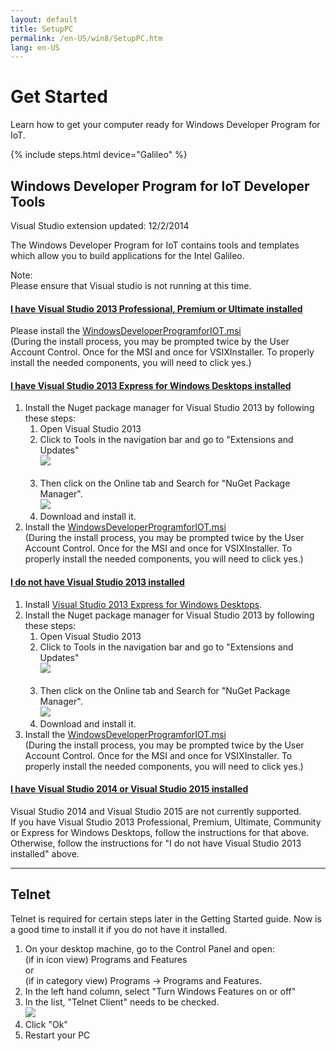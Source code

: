 ```yaml
---
layout: default
title: SetupPC
permalink: /en-US/win8/SetupPC.htm
lang: en-US
---
```


<div class="row">
  <!-- <h1>Get Started - Setup Your PC for Windows 8.1</h1> -->
  <h1>Get Started</h1>
  <div class="col-md-8">
    <p>Learn how to get your computer ready for Windows Developer Program for IoT.</p>
  </div>
  {% include steps.html device="Galileo" %}
</div>
<div class="row">
  <h2>Windows Developer Program for IoT Developer Tools</h2>
  <span class="label label-default">Visual Studio extension updated: 12/2/2014</span>
  <p>The Windows Developer Program for IoT contains tools and templates which allow you to build applications for the Intel Galileo.</p>
  <div class="panel panel-danger">
    <div class="panel-heading">
      Note:
    </div>
    <div class="panel-body">
      Please ensure that Visual studio is not running at this time.
    </div>
  </div>
  <div class="panel-group" id="accordion">
    <div class="panel panel-default">
      <div class="panel-heading">
        <h4 class="panel-title">
          <a data-toggle="collapse" data-parent="#accordion" href="#collapseOne">
            I have Visual Studio 2013 Professional, Premium or Ultimate installed
          </a>
        </h4>
      </div>
      <div id="collapseOne" class="panel-collapse collapse">
        <div class="panel-body">
          Please install the <a href="http://go.microsoft.com/fwlink/?LinkID=513082" target="_blank">WindowsDeveloperProgramforIOT.msi</a>
          <br/>
          (During the install process, you may be prompted twice by the User Account Control. Once for the MSI and once for VSIXInstaller. To properly install the needed components, you will need to click yes.)
        </div>
      </div>
    </div>
    <div class="panel panel-default">
      <div class="panel-heading">
        <h4 class="panel-title">
          <a data-toggle="collapse" data-parent="#accordion" href="#collapseExpress">
            I have Visual Studio 2013 Express for Windows Desktops installed
          </a>
        </h4>
      </div>
      <div id="collapseExpress" class="panel-collapse collapse">
        <div class="panel-body">
          <ol>
            <li>
              Install the Nuget package manager for Visual Studio 2013 by following these steps:
              <ol>
                <li>
                    Open Visual Studio 2013
                </li>
                <li>
                    Click to Tools in the navigation bar and go to "Extensions and Updates"
                    <br/>
                    <img src="{{site.baseurl}}/images/InstallNugetPackageManagerStepOne.png">
                </li>
                <br/>
                <li>
                    Then click on the Online tab and Search for "NuGet Package Manager".
                    <br/>
                    <img src="{{site.baseurl}}/images/InstallNugetPackageManagerStepTwo.png">
                </li>
                <li>
                    Download and install it.
                </li>
              </ol>
            </li>
            <li>
              Install the <a href="http://go.microsoft.com/fwlink/?LinkID=513082" target="_blank">WindowsDeveloperProgramforIOT.msi</a>
              <br/>
              (During the install process, you may be prompted twice by the User Account Control. Once for the MSI and once for VSIXInstaller. To properly install the needed components, you will need to click yes.)
            </li>
          </ol>
        </div>
      </div>
    </div>
    <div class="panel panel-default">
      <div class="panel-heading">
        <h4 class="panel-title">
          <a data-toggle="collapse" data-parent="#accordion" href="#collapseTwo">
            I do not have Visual Studio 2013 installed
          </a>
        </h4>
      </div>
      <div id="collapseTwo" class="panel-collapse collapse">
        <div class="panel-body">
          <ol>
            <li>
              Install <a href="http://www.visualstudio.com/downloads/download-visual-studio-vs" target="_blank">Visual Studio 2013 Express for Windows Desktops</a>.
            </li>
            <li>
              Install the Nuget package manager for Visual Studio 2013 by following these steps:
              <ol>
                <li>
                    Open Visual Studio 2013
                </li>
                <li>
                    Click to Tools in the navigation bar and go to "Extensions and Updates"
                    <br/>
                    <img src="{{site.baseurl}}/images/InstallNugetPackageManagerStepOne.png">
                </li>
                <br/>
                <li>
                    Then click on the Online tab and Search for "NuGet Package Manager".
                    <br/>
                    <img src="{{site.baseurl}}/images/InstallNugetPackageManagerStepTwo.png">
                </li>
                <li>
                    Download and install it.
                </li>
              </ol>
            </li>
            <li>
              Install the <a href="http://go.microsoft.com/fwlink/?LinkID=513082" target="_blank">WindowsDeveloperProgramforIOT.msi</a>
              <br/>
              (During the install process, you may be prompted twice by the User Account Control. Once for the MSI and once for VSIXInstaller. To properly install the needed components, you will need to click yes.)
            </li>
          </ol>
        </div>
      </div>
    </div>
    <div class="panel panel-default">
      <div class="panel-heading">
        <h4 class="panel-title">
          <a data-toggle="collapse" data-parent="#accordion" href="#collapseThree">
            I have Visual Studio 2014 or Visual Studio 2015 installed
          </a>
        </h4>
      </div>
      <div id="collapseThree" class="panel-collapse collapse">
        <div class="panel-body">
          Visual Studio 2014 and Visual Studio 2015 are not currently supported.<br/>
          If you have Visual Studio 2013 Professional, Premium, Ultimate, Community or Express for Windows Desktops, follow the instructions for that above.
          Otherwise, follow the instructions for "I do not have Visual Studio 2013 installed" above.
        </div>
      </div>
    </div>
  </div>
  <hr/>
  <h2>Telnet</h2>
  <p>
  Telnet is required for certain steps later in the Getting Started guide. Now is a good time to install it if you do not have it installed.
  </p>
  <ol>
    <li>On your desktop machine, go to the Control Panel and open:<br/>(if in icon view) Programs and Features<br/> or<br/> (if in category view) Programs -> Programs and Features.</li>
    <li>In the left hand column, select "Turn Windows Features on or off"</li>
    <li>In the list, "Telnet Client" needs to be checked.<br/><img src="{{site.baseurl}}/images/Telnet.png"/></li>
    <li>Click "Ok"</li>
    <li>Restart your PC</li>
  </ol>

</div>
